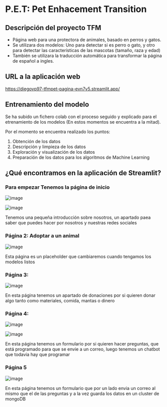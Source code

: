 # P.E.T: Pet Enhacement Transition
## Descripción del proyecto TFM

* Página web para una protectora de animales, basado en perros y gatos.
* Se utilizara dos modelos: Uno para detectar si es perro o gato, y otro para detectar las características de las mascotas (tamaño, raza y edad)
* También se utilizara la traducción automática para transformar la página de español a ingles.

## URL a la aplicación web
https://diegovp97-tfmpet-pagina-evn7v5.streamlit.app/

## Entrenamiento del modelo
Se ha subido un fichero colab con el proceso seguido y explicado para el etrenamiento de los modelos (En estos momentos se encuentra a la mitad).

Por el momento se encuentra realizado los puntos:
1. Obtención de los datos
2. Descripción y limpieza de los datos
3. Exploración y visualización de los datos
4. Preparación de los datos para los algoritmos de Machine Learning

## ¿Qué encontramos en la aplicación de Streamlit?

### Para empezar Tenemos la página de inicio

![image](https://user-images.githubusercontent.com/122355831/220755722-ce771e0b-37c5-4ef9-a72a-4019560d81ab.png?s=50)

![image](https://user-images.githubusercontent.com/122355831/220756477-41042d24-12d5-429b-902e-a6dd1fc02c2c.png?=50)

Tenemos una pequeña introducción sobre nosotros, un apartado paea saber que puedes hacer por nosotros y nuestras redes sociales

### Página 2: Adoptar a un animal

![image](https://user-images.githubusercontent.com/122355831/220757584-5cd45cbd-166c-4a8b-87ec-d19bcc511e81.png?=50)

Esta página es un placeholder que cambiaremos cuando tengamos los modelos listos

### Página 3:

![image](https://user-images.githubusercontent.com/122355831/220758208-b51b7bad-6748-4684-9fc3-036089086027.png)

En esta página tenemos un apartado de donaciones por si quieren donar algo tanto como materiales, comida, mantas o dinero

### Página 4:
![image](https://user-images.githubusercontent.com/122355831/220758674-1adf1193-b9f6-4cfd-ad75-142f968ffadb.png?=50)

![image](https://user-images.githubusercontent.com/122355831/220759063-f22367a3-8630-404a-81c7-71c9d7e5a97e.png?=50)


En esta página tenemos un formulario por si quieren hacer preguntas, que está programado para que se envie a un correo, luego tenemos un chatbot que todavia hay que programar

### Página 5

![image](https://user-images.githubusercontent.com/122355831/220759329-959733aa-79a3-49d5-9e5e-eb79368843d7.png?=50)

En esta página tenemos un formulario que por un lado envia un correo al mismo que el de las preguntas y a la vez guarda los datos en un cluster de mongoDB
